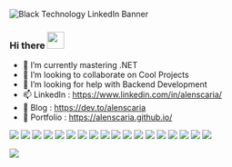 ![Black Technology LinkedIn Banner](https://user-images.githubusercontent.com/63664995/224469636-3a41907a-b07f-488a-9d42-b773f79f71fe.png)


### Hi there <img src="https://raw.githubusercontent.com/MartinHeinz/MartinHeinz/master/wave.gif" width="30px">

<!-- - 🔭 I’m currently working on ... -->
- 🌱 I’m currently mastering .NET 
- 👯 I’m looking to collaborate on Cool Projects
- 🤔 I’m looking for help with Backend Development
- 📫 LinkedIn  : https://www.linkedin.com/in/alenscaria/
- 📝 Blog      : https://dev.to/alenscaria
- 💼 Portfolio : https://alenscaria.github.io/
<!-- - 💬 Ask me about anything -->



<img src="https://img.shields.io/badge/dialogflow-FF9800?style=for-the-badge&logo=dialogflow&logoColor=white" /> <img src="https://img.shields.io/badge/dev.to-0A0A0A?style=for-the-badge&logo=devdotto&logoColor=white" /> <img src="https://img.shields.io/badge/Canva-%2300C4CC.svg?&style=for-the-badge&logo=Canva&logoColor=white" /> <img src="https://img.shields.io/badge/Figma-F24E1E?style=for-the-badge&logo=figma&logoColor=white" /> <img src="https://img.shields.io/badge/Bootstrap-563D7C?style=for-the-badge&logo=bootstrap&logoColor=white" /> <img src="https://img.shields.io/badge/firebase-ffca28?style=for-the-badge&logo=firebase&logoColor=black" /> <!-- <img src="https://img.shields.io/badge/Node.js-339933?style=for-the-badge&logo=nodedotjs&logoColor=white" /> --> <img src="https://img.shields.io/badge/React-20232A?style=for-the-badge&logo=react&logoColor=61DAFB" /> <img src="https://img.shields.io/badge/Visual_Studio_Code-0078D4?style=for-the-badge&logo=visual%20studio%20code&logoColor=white" /> <img src="https://img.shields.io/badge/C-00599C?style=for-the-badge&logo=c&logoColor=white" /> <img src="https://img.shields.io/badge/CSS3-1572B6?style=for-the-badge&logo=css3&logoColor=white" /> <img src="https://img.shields.io/badge/HTML5-E34F26?style=for-the-badge&logo=html5&logoColor=white" /> <img src="https://img.shields.io/badge/Java-ED8B00?style=for-the-badge&logo=java&logoColor=white" /> <img src="https://img.shields.io/badge/JavaScript-323330?style=for-the-badge&logo=javascript&logoColor=F7DF1E" /> 
<img src="https://img.shields.io/badge/LaTeX-47A141?style=for-the-badge&logo=LaTeX&logoColor=white" /> <img src="https://img.shields.io/badge/Linux-FCC624?style=for-the-badge&logo=linux&logoColor=black" /> <img src="https://img.shields.io/badge/GitHub-100000?style=for-the-badge&logo=github&logoColor=white" /> <img src="https://img.shields.io/badge/LinkedIn-0077B5?style=for-the-badge&logo=linkedin&logoColor=white" /> <img src="https://img.shields.io/badge/GIT-E44C30?style=for-the-badge&logo=git&logoColor=white" /> 

<!-- <img src="https://activity-graph.herokuapp.com/graph?username=alenscaria&theme=minimal" /> -->

<!-- <img src="https://github-profile-summary-cards.vercel.app/api/cards/profile-details?username=alenscaria&theme=vue" /> -->

<img src="https://github-readme-stats.vercel.app/api?username=alenscaria" /> 

<!-- <img src="https://github-readme-stats.vercel.app/api/top-langs/?username=alenscaria" /> -->

<!-- <img src="https://github-profile-trophy.vercel.app/?username=alenscaria" /> -->

<!-- <img src="https://github-readme-streak-stats.herokuapp.com/?user=alenscaria" /> -->

<!-- <img src="https://hits.seeyoufarm.com/api/count/incr/badge.svg?url=https%3A%2F%2Fgithub.com%2Falenscaria1212%2Fhit-counter" /> -->
